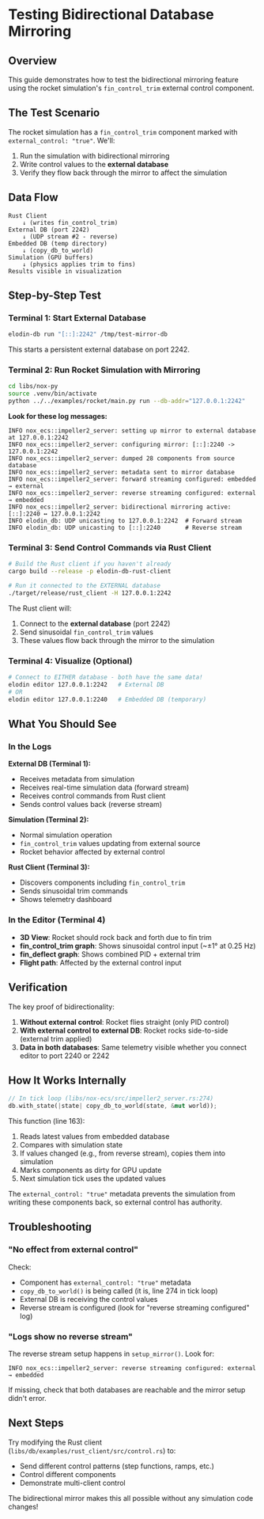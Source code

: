 # Testing Bidirectional Database Mirroring

## Overview

This guide demonstrates how to test the bidirectional mirroring feature using the rocket simulation's `fin_control_trim` external control component.

## The Test Scenario

The rocket simulation has a `fin_control_trim` component marked with `external_control: "true"`. We'll:
1. Run the simulation with bidirectional mirroring
2. Write control values to the **external database**
3. Verify they flow back through the mirror to affect the simulation

## Data Flow

```
Rust Client
    ↓ (writes fin_control_trim)
External DB (port 2242)
    ↓ (UDP stream #2 - reverse)
Embedded DB (temp directory)
    ↓ (copy_db_to_world)
Simulation (GPU buffers)
    ↓ (physics applies trim to fins)
Results visible in visualization
```

## Step-by-Step Test

### Terminal 1: Start External Database

```bash
elodin-db run "[::]:2242" /tmp/test-mirror-db
```

This starts a persistent external database on port 2242.

### Terminal 2: Run Rocket Simulation with Mirroring

```bash
cd libs/nox-py
source .venv/bin/activate
python ../../examples/rocket/main.py run --db-addr="127.0.0.1:2242"
```

**Look for these log messages:**
```
INFO nox_ecs::impeller2_server: setting up mirror to external database at 127.0.0.1:2242
INFO nox_ecs::impeller2_server: configuring mirror: [::]:2240 -> 127.0.0.1:2242
INFO nox_ecs::impeller2_server: dumped 28 components from source database
INFO nox_ecs::impeller2_server: metadata sent to mirror database
INFO nox_ecs::impeller2_server: forward streaming configured: embedded → external
INFO nox_ecs::impeller2_server: reverse streaming configured: external → embedded
INFO nox_ecs::impeller2_server: bidirectional mirroring active: [::]:2240 ↔ 127.0.0.1:2242
INFO elodin_db: UDP unicasting to 127.0.0.1:2242  # Forward stream
INFO elodin_db: UDP unicasting to [::]:2240       # Reverse stream
```

### Terminal 3: Send Control Commands via Rust Client

```bash
# Build the Rust client if you haven't already
cargo build --release -p elodin-db-rust-client

# Run it connected to the EXTERNAL database
./target/release/rust_client -H 127.0.0.1:2242
```

The Rust client will:
1. Connect to the **external database** (port 2242)
2. Send sinusoidal `fin_control_trim` values
3. These values flow back through the mirror to the simulation

### Terminal 4: Visualize (Optional)

```bash
# Connect to EITHER database - both have the same data!
elodin editor 127.0.0.1:2242   # External DB
# OR
elodin editor 127.0.0.1:2240   # Embedded DB (temporary)
```

## What You Should See

### In the Logs

**External DB (Terminal 1):**
- Receives metadata from simulation
- Receives real-time simulation data (forward stream)
- Receives control commands from Rust client
- Sends control values back (reverse stream)

**Simulation (Terminal 2):**
- Normal simulation operation
- `fin_control_trim` values updating from external source
- Rocket behavior affected by external control

**Rust Client (Terminal 3):**
- Discovers components including `fin_control_trim`
- Sends sinusoidal trim commands
- Shows telemetry dashboard

### In the Editor (Terminal 4)

- **3D View**: Rocket should rock back and forth due to fin trim
- **fin_control_trim graph**: Shows sinusoidal control input (~±1° at 0.25 Hz)
- **fin_deflect graph**: Shows combined PID + external trim
- **Flight path**: Affected by the external control input

## Verification

The key proof of bidirectionality:

1. **Without external control**: Rocket flies straight (only PID control)
2. **With external control to external DB**: Rocket rocks side-to-side (external trim applied)
3. **Data in both databases**: Same telemetry visible whether you connect editor to port 2240 or 2242

## How It Works Internally

```rust
// In tick loop (libs/nox-ecs/src/impeller2_server.rs:274)
db.with_state(|state| copy_db_to_world(state, &mut world));
```

This function (line 163):
1. Reads latest values from embedded database
2. Compares with simulation state
3. If values changed (e.g., from reverse stream), copies them into simulation
4. Marks components as dirty for GPU update
5. Next simulation tick uses the updated values

The `external_control: "true"` metadata prevents the simulation from writing these components back, so external control has authority.

## Troubleshooting

### "No effect from external control"

Check:
- Component has `external_control: "true"` metadata
- `copy_db_to_world()` is being called (it is, line 274 in tick loop)
- External DB is receiving the control values
- Reverse stream is configured (look for "reverse streaming configured" log)

### "Logs show no reverse stream"

The reverse stream setup happens in `setup_mirror()`. Look for:
```
INFO nox_ecs::impeller2_server: reverse streaming configured: external → embedded
```

If missing, check that both databases are reachable and the mirror setup didn't error.

## Next Steps

Try modifying the Rust client (`libs/db/examples/rust_client/src/control.rs`) to:
- Send different control patterns (step functions, ramps, etc.)
- Control different components
- Demonstrate multi-client control

The bidirectional mirror makes this all possible without any simulation code changes!


